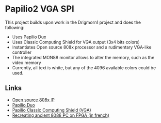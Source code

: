 # Papilio2 VGA SPI

This project builds upon work in the Drigmorn1 project and does the following:

* Uses Papilio Duo
* Uses Classic Computing Shield for VGA output (3x4 bits colors)
* Instantiates Open source 808x processor and a rudimentary VGA-like controller
* The integrated MON88 monitor allows to alter the memory, such as the video memory
* Currently, all text is white, but any of the 4096 available colors could be used.

## Links

* [Open source 808x IP](http://www.ht-lab.com/cpu86.htm)
* [Papilio Duo](http://papilio.cc/index.php?n=Papilio.DUOStart)
* [Papilio Classic Computing Shield (VGA)](http://papilio.cc/index.php?n=Papilio.ClassicComputingShield#vga)
* [Recreating ancient 8088 PC on FPGA (in french)](https://wiki.logre.eu/index.php/PC_8088_sur_FPGA)
